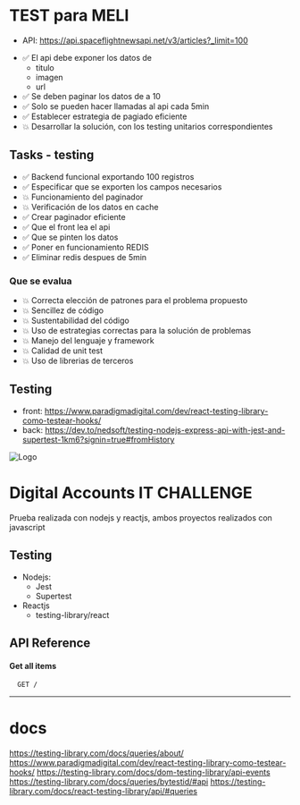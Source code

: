 # TEST para MELI

* API: https://api.spaceflightnewsapi.net/v3/articles?_limit=100

- ✅ El api debe exponer los datos de
  - titulo
  - imagen
  - url
- ✅ Se deben paginar los datos de a 10
- ✅ Solo se pueden hacer llamadas al api cada 5min
- ✅ Establecer estrategia de pagiado eficiente
- 💥 Desarrollar la solución, con los testing unitarios correspondientes
  
## Tasks - testing
- ✅ Backend funcional exportando 100 registros 
- ✅ Especificar que se exporten los campos necesarios
- 💥 Funcionamiento del paginador
- 💥 Verificación de los datos en cache
- ✅ Crear paginador eficiente
- ✅ Que el front lea el api
- ✅ Que se pinten los datos
- ✅ Poner en funcionamiento REDIS
- ✅ Eliminar redis despues de 5min

### Que se evalua
- 💥 Correcta elección de patrones para el problema propuesto
- 💥 Sencillez de código
- 💥 Sustentabilidad del código
- 💥 Uso de estrategias correctas para la solución de problemas
- 💥 Manejo del lenguaje y framework
- 💥 Calidad de unit test
- 💥 Uso de librerias de terceros

## Testing
- front: https://www.paradigmadigital.com/dev/react-testing-library-como-testear-hooks/
- back: https://dev.to/nedsoft/testing-nodejs-express-api-with-jest-and-supertest-1km6?signin=true#fromHistory





![Logo](https://http2.mlstatic.com/D_NQ_NP974268-MLA41149104135_032020-F.jpg)


# Digital Accounts IT CHALLENGE
Prueba realizada con nodejs y reactjs, ambos proyectos realizados con javascript

## Testing
- Nodejs:
    - Jest
    - Supertest
- Reactjs
    - testing-library/react
    


## API Reference

#### Get all items

```http
  GET /
```


-----
# docs
https://testing-library.com/docs/queries/about/
https://www.paradigmadigital.com/dev/react-testing-library-como-testear-hooks/
https://testing-library.com/docs/dom-testing-library/api-events
https://testing-library.com/docs/queries/bytestid/#api
https://testing-library.com/docs/react-testing-library/api/#queries
